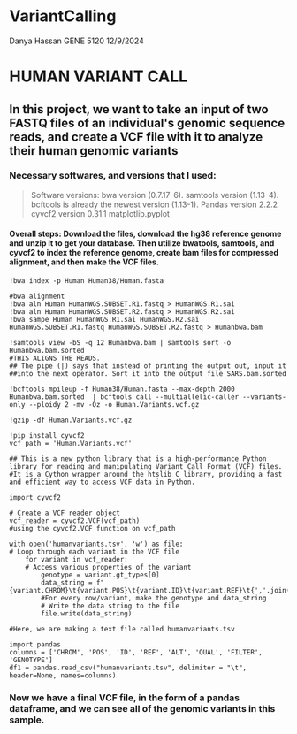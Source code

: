 # VariantCalling
Danya Hassan GENE 5120 12/9/2024

# HUMAN VARIANT CALL
## In this project, we want to take an input of two FASTQ files of an individual's genomic sequence reads, and create a VCF file with it to analyze their human genomic variants
### Necessary softwares, and versions that I used:
> Software versions:
> bwa version (0.7.17-6).
> samtools version (1.13-4).
> bcftools is already the newest version (1.13-1).
> Pandas version 2.2.2
> cyvcf2 version 0.31.1
> matplotlib.pyplot

#### Overall steps: Download the files, download the hg38 reference genome and unzip it to get your database. Then utilize bwatools, samtools, and cyvcf2 to index the reference genome, create bam files for compressed alignment, and then make the VCF files.

```
!bwa index -p Human Human38/Human.fasta
```
```
#bwa alignment
!bwa aln Human HumanWGS.SUBSET.R1.fastq > HumanWGS.R1.sai
!bwa aln Human HumanWGS.SUBSET.R2.fastq > HumanWGS.R2.sai
!bwa sampe Human HumanWGS.R1.sai HumanWGS.R2.sai HumanWGS.SUBSET.R1.fastq HumanWGS.SUBSET.R2.fastq > Humanbwa.bam
```
```
!samtools view -bS -q 12 Humanbwa.bam | samtools sort -o Humanbwa.bam.sorted
#THIS ALIGNS THE READS.
## The pipe (|) says that instead of printing the output out, input it
##into the next operator. Sort it into the output file SARS.bam.sorted
```
```
!bcftools mpileup -f Human38/Human.fasta --max-depth 2000 Humanbwa.bam.sorted  | bcftools call --multiallelic-caller --variants-only --ploidy 2 -mv -Oz -o Human.Variants.vcf.gz
```
```
!gzip -df Human.Variants.vcf.gz
```
```
!pip install cyvcf2
vcf_path = 'Human.Variants.vcf'

## This is a new python library that is a high-performance Python library for reading and manipulating Variant Call Format (VCF) files.
#It is a Cython wrapper around the htslib C library, providing a fast and efficient way to access VCF data in Python.
```
```
import cyvcf2

# Create a VCF reader object
vcf_reader = cyvcf2.VCF(vcf_path)
#using the cyvcf2.VCF function on vcf_path

with open('humanvariants.tsv', 'w') as file:
# Loop through each variant in the VCF file
    for variant in vcf_reader:
    # Access various properties of the variant
        genotype = variant.gt_types[0]
        data_string = f"{variant.CHROM}\t{variant.POS}\t{variant.ID}\t{variant.REF}\t{','.join(variant.ALT)}\t{variant.QUAL}\t{variant.FILTER}\t{genotype}\n"
        #For every row/variant, make the genotype and data_string
        # Write the data string to the file
        file.write(data_string)

#Here, we are making a text file called humanvariants.tsv
```
```
import pandas
columns = ['CHROM', 'POS', 'ID', 'REF', 'ALT', 'QUAL', 'FILTER', 'GENOTYPE']
df1 = pandas.read_csv("humanvariants.tsv", delimiter = "\t", header=None, names=columns)
```

### Now we have a final VCF file, in the form of a pandas dataframe, and we can see all of the genomic variants in this sample.
